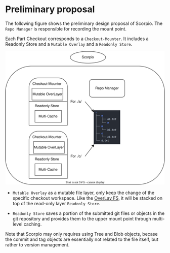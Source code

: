 # Preliminary proposal

The following figure shows the preliminary design proposal of Scorpio. The `Repo Manager` is responsible for recording the mount point. 

Each Part Checkout corresponds to a `Checkout-Mounter`. It includes a Readonly Store and a `Mutable Overlay` and a `Readonly Store`.

![Struct](../images/scorpio.svg)

- `Mutable Overlay` as a mutable file layer, only keep the change of the specific checkout workspace. Like the [OverLay FS](https://en.wikipedia.org/wiki/OverlayFS),  it will be stacked on top of the read-only layer `Readonly Store`.

- `Readonly Store` saves a portion of the submitted git files or objects in the git repository and provides them to the upper mount point through multi-level caching.


Note that Scorpio may only requires using Tree and Blob objects, becase the  commit and tag objects are essentially not related to the file itself, but rather to version management.

